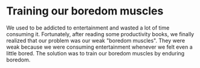 # Training our boredom muscles

We used to be addicted to entertainment and wasted a lot of time consuming it. Fortunately, after reading some productivity books, we finally realized that our problem was our weak "boredom muscles". They were weak because we were consuming entertainment whenever we felt even a little bored. The solution was to train our boredom muscles by enduring boredom.  
